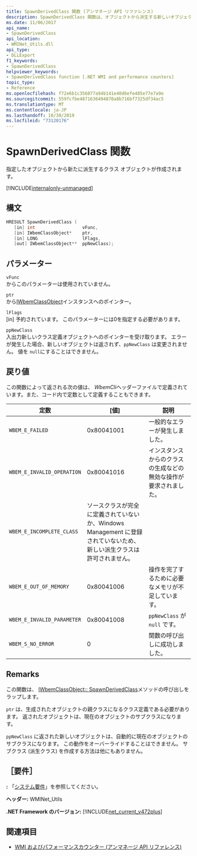 ```yaml
---
title: SpawnDerivedClass 関数 (アンマネージ API リファレンス)
description: SpawnDerivedClass 関数は、オブジェクトから派生する新しいオブジェクトを作成します。
ms.date: 11/06/2017
api_name:
- SpawnDerivedClass
api_location:
- WMINet_Utils.dll
api_type:
- DLLExport
f1_keywords:
- SpawnDerivedClass
helpviewer_keywords:
- SpawnDerivedClass function [.NET WMI and performance counters]
topic_type:
- Reference
ms.openlocfilehash: f72e6b1c356077a94b141e40d6efe485e77e7a9e
ms.sourcegitcommit: 559fcfbe4871636494870a8b716bf7325df34ac5
ms.translationtype: MT
ms.contentlocale: ja-JP
ms.lasthandoff: 10/30/2019
ms.locfileid: "73120176"
---
```

# <a name="spawnderivedclass-function"></a>SpawnDerivedClass 関数
指定したオブジェクトから新たに派生するクラス オブジェクトが作成されます。    
  
[!INCLUDE[internalonly-unmanaged](../../../../includes/internalonly-unmanaged.md)]
  
## <a name="syntax"></a>構文  
  
```cpp  
HRESULT SpawnDerivedClass (
   [in] int                  vFunc, 
   [in] IWbemClassObject*    ptr, 
   [in] LONG                 lFlags,
   [out] IWbemClassObject**  ppNewClass); 
```  

## <a name="parameters"></a>パラメーター

`vFunc`  
からこのパラメーターは使用されていません。

`ptr`  
から[IWbemClassObject](/windows/desktop/api/wbemcli/nn-wbemcli-iwbemclassobject)インスタンスへのポインター。

`lFlags`  
[in] 予約されています。 このパラメーターには0を指定する必要があります。

`ppNewClass`  
入出力新しいクラス定義オブジェクトへのポインターを受け取ります。 エラーが発生した場合、新しいオブジェクトは返されず、`ppNewClass` は変更されません。 値を `null`にすることはできません。

## <a name="return-value"></a>戻り値

この関数によって返される次の値は、 *WbemCli*ヘッダーファイルで定義されています。また、コード内で定数として定義することもできます。

|定数  |[値]  |説明  |
|---------|---------|---------|
| `WBEM_E_FAILED` | 0x80041001 | 一般的なエラーが発生しました。 |
| `WBEM_E_INVALID_OPERATION` | 0x80041016 | インスタンスからのクラスの生成などの無効な操作が要求されました。 |
| `WBEM_E_INCOMPLETE_CLASS` | ソースクラスが完全に定義されていないか、Windows Management に登録されていないため、新しい派生クラスは許可されません。 |
| `WBEM_E_OUT_OF_MEMORY` | 0x80041006 | 操作を完了するために必要なメモリが不足しています。 |
| `WBEM_E_INVALID_PARAMETER` | 0x80041008 | `ppNewClass` が `null` です。 |
| `WBEM_S_NO_ERROR` | 0 | 関数の呼び出しに成功しました。  |
  
## <a name="remarks"></a>Remarks

この関数は、 [IWbemClassObject:: SpawnDerivedClass](/windows/desktop/api/wbemcli/nf-wbemcli-iwbemclassobject-clone)メソッドの呼び出しをラップします。

`ptr` は、生成されたオブジェクトの親クラスになるクラス定義である必要があります。 返されたオブジェクトは、現在のオブジェクトのサブクラスになります。

`ppNewClass` に返された新しいオブジェクトは、自動的に現在のオブジェクトのサブクラスになります。 この動作をオーバーライドすることはできません。 サブクラス (派生クラス) を作成する方法は他にもありません。

## <a name="requirements"></a>［要件］  
 **:** 「[システム要件](../../get-started/system-requirements.md)」を参照してください。  
  
 **ヘッダー:** WMINet_Utils  
  
 **.NET Framework のバージョン:** [!INCLUDE[net_current_v472plus](../../../../includes/net-current-v472plus.md)]  
  
## <a name="see-also"></a>関連項目

- [WMI およびパフォーマンスカウンター (アンマネージ API リファレンス)](index.md)
